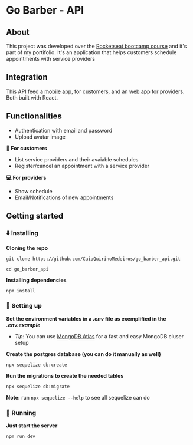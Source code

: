 # Go Barber - API

## About

This project was developed over the [Rocketseat bootcamp course](https://rocketseat.com.br/bootcamp) and it's part of my portifolio. It's an application that helps customers schedule appointments with service providers

## Integration

This API feed a [mobile app](https://github.com/CaioQuirinoMedeiros/go_barber_app), for customers, and an [web app](https://github.com/CaioQuirinoMedeiros/go_barber_web) for providers. Both built with React.

## Functionalities
- Authentication with email and password
- Upload avatar image

**:iphone: For customers**
- List service providers and their avaiable schedules
- Register/cancel an appointment with a service provider

**:computer: For providers**
- Show schedule
- Email/Notifications of new appointments


## Getting started

### :arrow_down: Installing

**Cloning the repo**

```shell
git clone https://github.com/CaioQuirinoMedeiros/go_barber_api.git

cd go_barber_api
```

**Installing dependencies**

```shell
npm install
```

### :wrench: Setting up

**Set the environment variables in a _.env_ file as exemplified in the _.env.example_**
- *Tip:* You can use [MongoDB Atlas](https://www.mongodb.com/cloud/atlas) for a fast and easy MongoDB cluser setup

**Create the postgres database (you can do it manually as well)**

```shell
npx sequelize db:create
```

**Run the migrations to create the needed tables**

```shell
npx sequelize db:migrate
```

**Note:**
run `npx sequelize --help` to see all sequelize can do

### :runner: Running

**Just start the server**

```shell
npm run dev
```
